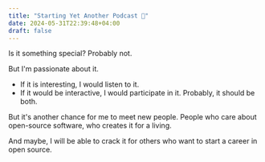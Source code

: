 ```yaml
---
title: "Starting Yet Another Podcast 🎤"
date: 2024-05-31T22:39:48+04:00
draft: false
---
```


Is it something special? Probably not. 

But I'm passionate about it.

- If it is interesting, I would listen to it. 
- If it would be interactive, I would participate in it.
Probably, it should be both.

But it's another chance for me to meet new people. People who care about open-source software, who creates it for a living.

And maybe, I will be able to crack it for others who want to start a career in open source.